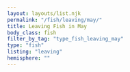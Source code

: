 ```yaml
---
layout: layouts/list.njk
permalink: "/fish/leaving/may/"
title: Leaving Fish in May
body_class: fish
filter_by_tag: "type_fish_leaving_may"
type: "fish"
listing: "leaving"
hemisphere: ""
---
```

